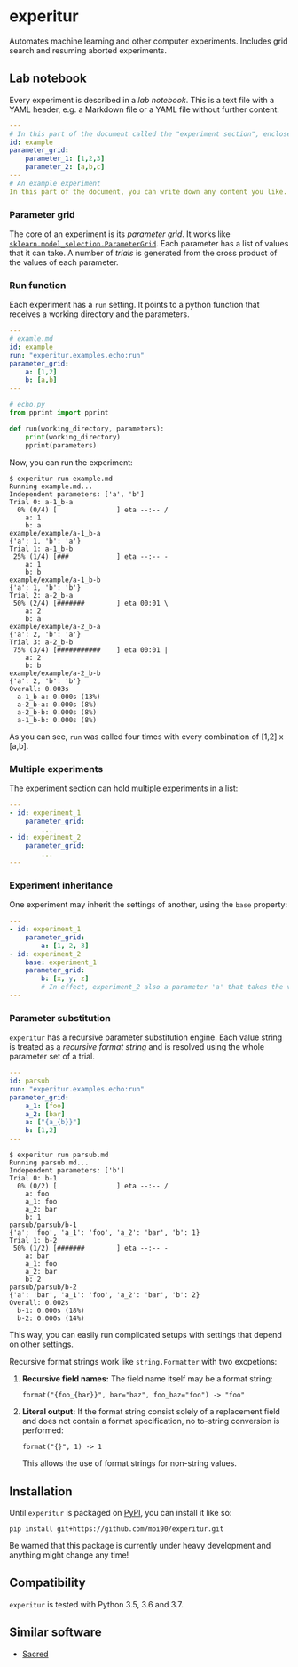 # experitur
Automates machine learning and other computer experiments. Includes grid search and resuming aborted experiments.

## Lab notebook

Every experiment is described in a *lab notebook*. This is a text file with a YAML header, e.g. a Markdown file or a YAML file without further content:

```yaml
---
# In this part of the document called the "experiment section", enclosed by "---", you describe the experiment(s).
id: example
parameter_grid:
    parameter_1: [1,2,3]
    parameter_2: [a,b,c]
---
# An example experiment
In this part of the document, you can write down any content you like. Markdown files are allowed to contain a YAML header, so this could be Markdown.
```

### Parameter grid

The core of an experiment is its *parameter grid*. It works like [`sklearn.model_selection.ParameterGrid`](https://scikit-learn.org/stable/modules/generated/sklearn.model_selection.ParameterGrid.html). Each parameter has a list of values that it can take. A number of *trials* is generated from the cross product of the values of each parameter.

### Run function

Each experiment has a `run` setting. It points to a python function that receives a working directory and the parameters.

```yaml
---
# examle.md
id: example
run: "experitur.examples.echo:run"
parameter_grid:
    a: [1,2]
    b: [a,b]
---
```

```python
# echo.py
from pprint import pprint

def run(working_directory, parameters):
    print(working_directory)
    pprint(parameters)
```

Now, you can run the experiment:

```
$ experitur run example.md
Running example.md...
Independent parameters: ['a', 'b']
Trial 0: a-1_b-a
  0% (0/4) [               ] eta --:-- /
    a: 1
    b: a
example/example/a-1_b-a
{'a': 1, 'b': 'a'}
Trial 1: a-1_b-b
 25% (1/4) [###            ] eta --:-- -
    a: 1
    b: b
example/example/a-1_b-b
{'a': 1, 'b': 'b'}
Trial 2: a-2_b-a
 50% (2/4) [#######        ] eta 00:01 \
    a: 2
    b: a
example/example/a-2_b-a
{'a': 2, 'b': 'a'}
Trial 3: a-2_b-b
 75% (3/4) [###########    ] eta 00:01 |
    a: 2
    b: b
example/example/a-2_b-b
{'a': 2, 'b': 'b'}
Overall: 0.003s
  a-1_b-a: 0.000s (13%)
  a-2_b-a: 0.000s (8%)
  a-2_b-b: 0.000s (8%)
  a-1_b-b: 0.000s (8%)
```

As you can see, `run` was called four times with every combination of [1,2] x [a,b].

### Multiple experiments

The experiment section can hold multiple experiments in a list:

```yaml
---
- id: experiment_1
    parameter_grid:
        ...
- id: experiment_2
    parameter_grid:
        ...
---
```

### Experiment inheritance

One experiment may inherit the settings of another, using the `base` property:

```yaml
---
- id: experiment_1
    parameter_grid:
        a: [1, 2, 3]
- id: experiment_2
    base: experiment_1
    parameter_grid:
        b: [x, y, z]
        # In effect, experiment_2 also a parameter 'a' that takes the values 1,2,3.
---
```

### Parameter substitution

`experitur` has a recursive parameter substitution engine. Each value string is treated as a *recursive format string* and is resolved using the whole parameter set of a trial.

```yaml
---
id: parsub
run: "experitur.examples.echo:run"
parameter_grid:
    a_1: [foo]
    a_2: [bar]
    a: ["{a_{b}}"]
    b: [1,2]
---
```

```
$ experitur run parsub.md
Running parsub.md...
Independent parameters: ['b']
Trial 0: b-1
  0% (0/2) [               ] eta --:-- /
    a: foo
    a_1: foo
    a_2: bar
    b: 1
parsub/parsub/b-1
{'a': 'foo', 'a_1': 'foo', 'a_2': 'bar', 'b': 1}
Trial 1: b-2
 50% (1/2) [#######        ] eta --:-- -
    a: bar
    a_1: foo
    a_2: bar
    b: 2
parsub/parsub/b-2
{'a': 'bar', 'a_1': 'foo', 'a_2': 'bar', 'b': 2}
Overall: 0.002s
  b-1: 0.000s (18%)
  b-2: 0.000s (14%)
```

This way, you can easily run complicated setups with settings that depend on other settings.

Recursive format strings work like `string.Formatter` with two excpetions:

1. **Recursive field names:** The field name itself may be a format string:

   ```
   format("{foo_{bar}}", bar="baz", foo_baz="foo") -> "foo"
   ```

2. **Literal output:** If the format string consist solely of a replacement field and does not contain a format specification, no to-string conversion is performed:

   ```
   format("{}", 1) -> 1
   ```

   This allows the use of format strings for non-string values.

## Installation

Until `experitur` is packaged on [PyPI](https://pypi.org/), you can install it like so:

```shell
pip install git+https://github.com/moi90/experitur.git
```

Be warned that this package is currently under heavy development and anything might change any time!

## Compatibility
`experitur` is tested with Python 3.5, 3.6 and 3.7.

## Similar software

- [Sacred](https://github.com/IDSIA/sacred)